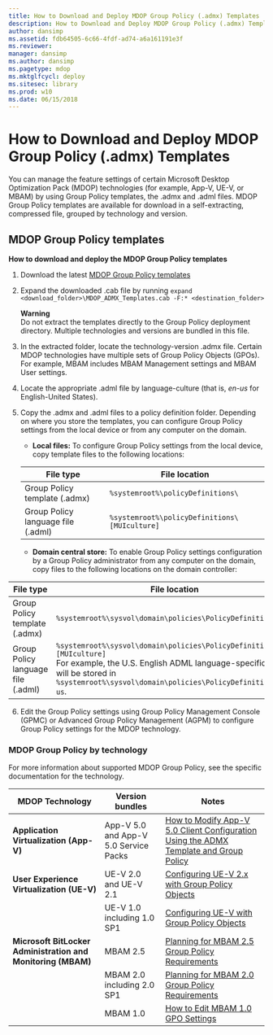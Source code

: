 ```yaml
---
title: How to Download and Deploy MDOP Group Policy (.admx) Templates
description: How to Download and Deploy MDOP Group Policy (.admx) Templates
author: dansimp
ms.assetid: fdb64505-6c66-4fdf-ad74-a6a161191e3f
ms.reviewer: 
manager: dansimp
ms.author: dansimp
ms.pagetype: mdop
ms.mktglfcycl: deploy
ms.sitesec: library
ms.prod: w10
ms.date: 06/15/2018
---
```



# How to Download and Deploy MDOP Group Policy (.admx) Templates


You can manage the feature settings of certain Microsoft Desktop Optimization Pack (MDOP) technologies (for example, App-V, UE-V, or MBAM) by using Group Policy templates, the .admx and .adml files. MDOP Group Policy templates are available for download in a self-extracting, compressed file, grouped by technology and version.

## MDOP Group Policy templates

**How to download and deploy the MDOP Group Policy templates**

1. Download the latest [MDOP Group Policy templates](https://www.microsoft.com/download/details.aspx?id=55531) 

2. Expand the downloaded .cab file by running `expand <download_folder>\MDOP_ADMX_Templates.cab -F:* <destination_folder>`

   **Warning**  
   Do not extract the templates directly to the Group Policy deployment directory. Multiple technologies and versions are bundled in this file.

3. In the extracted folder, locate the technology-version .admx file. Certain MDOP technologies have multiple sets of Group Policy Objects (GPOs). For example, MBAM includes MBAM Management settings and MBAM User settings.

4. Locate the appropriate .adml file by language-culture (that is, *en-us* for English-United States).

5. Copy the .admx and .adml files to a policy definition folder. Depending on where you store the templates, you can configure Group Policy settings from the local device or from any computer on the domain.

   - **Local files:** To configure Group Policy settings from the local device, copy template files to the following locations:

    | File type                                 | File location                                            |
    | ----------------------------------------  | -------------------------------------------------------- |
    | Group Policy template (.admx)             | `%systemroot%\policyDefinitions\`                        |
    | Group Policy language file (.adml)        | `%systemroot%\policyDefinitions\[MUIculture]`            |

   - **Domain central store:** To enable Group Policy settings configuration by a Group Policy administrator from any computer on the domain, copy files to the following locations on the domain controller:

  | File type | File location |
  | ----------------------------------------  | ----------------------------------------------------------------------------------------------------- |
  | Group Policy template (.admx) | `%systemroot%\sysvol\domain\policies\PolicyDefinitions\` |
  | Group Policy language file (.adml) | `%systemroot%\sysvol\domain\policies\PolicyDefinitions\[MUIculture]` <br> For example, the U.S. English ADML language-specific file will be stored in `%systemroot%\sysvol\domain\policies\PolicyDefinitions\en-us`. |

6. Edit the Group Policy settings using Group Policy Management Console (GPMC) or Advanced Group Policy Management (AGPM) to configure Group Policy settings for the MDOP technology.

### MDOP Group Policy by technology

For more information about supported MDOP Group Policy, see the specific documentation for the technology.

| MDOP Technology | Version bundles | Notes |
| ----------------------------------------    | ---------------------------------- | ------------------------------------------------------------------------------------------------- |
| **Application Virtualization (App-V)** | App-V 5.0 and App-V 5.0 Service Packs | [How to Modify App-V 5.0 Client Configuration Using the ADMX Template and Group Policy](../appv-v5/how-to-modify-app-v-50-client-configuration-using-the-admx-template-and-group-policy.md) |
| **User Experience Virtualization (UE-V)** | UE-V 2.0 and UE-V 2.1 | [Configuring UE-V 2.x with Group Policy Objects](../uev-v2/configuring-ue-v-2x-with-group-policy-objects-both-uevv2.md) |
| &nbsp; | UE-V 1.0 including 1.0 SP1 | [Configuring UE-V with Group Policy Objects](../uev-v1/configuring-ue-v-with-group-policy-objects.md) |
| **Microsoft BitLocker Administration and Monitoring (MBAM)** | MBAM 2.5 | [Planning for MBAM 2.5 Group Policy Requirements](../mbam-v25/planning-for-mbam-25-group-policy-requirements.md) |
| &nbsp; | MBAM 2.0 including 2.0 SP1 | [Planning for MBAM 2.0 Group Policy Requirements](../mbam-v2/planning-for-mbam-20-group-policy-requirements-mbam-2.md) |
| &nbsp; | MBAM 1.0 | [How to Edit MBAM 1.0 GPO Settings](../mbam-v1/how-to-edit-mbam-10-gpo-settings.md) |
